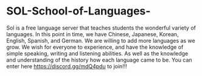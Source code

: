 # SOL-School-of-Languages-
Sol is a free language server that teaches students the wonderful variety of languages. In this point in time, we have Chinese, Japanese, Korean, English, Spanish, and German. We are willing to add more languages as we grow. We wish for everyone to experience, and have the knowledge of simple speaking, writing and listening abilities. As well as the knowledge and understanding of the history how each language came to be.
You can enter here https://discord.gg/mdQ4pdu to join!!!
